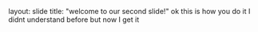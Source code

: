 layout: slide
title: "welcome to our second slide!"
ok this is how you do it
I didnt understand before
but now I get it
